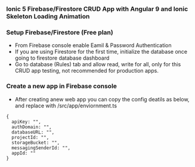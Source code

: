 ### Ionic 5 Firebase/Firestore CRUD App with Angular 9 and Ionic Skeleton Loading Animation

### Setup Firebase/Firestore (Free plan)

- From Firebase console enable Eamil & Password Authentication 
- If you are using Firestore for the first time, initialize the database once going to firestore database dashboard
- Go to database (Rules) tab and allow read, write for all, only for this CRUD app testing, not recommended for production apps.

### Create a new <web> app in Firebase console
- After creating anew web app you can copy the config deatils as below, and replace with /src/app/enviornment.ts

```
{
  apiKey: "",
  authDomain: "",
  databaseURL: "",
  projectId: "",
  storageBucket: "",
  messagingSenderId: "",
  appId: ""
}
```


